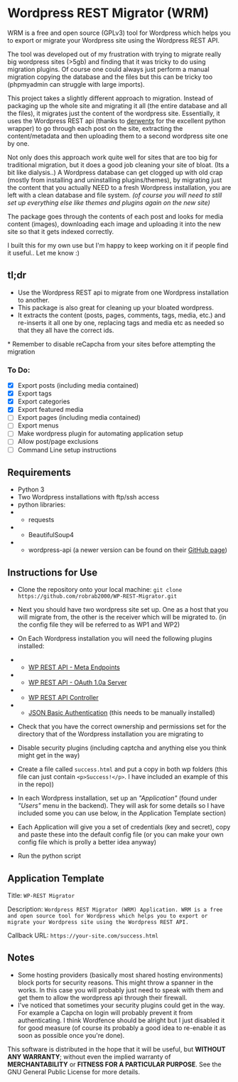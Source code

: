 # Wordpress REST Migrator (WRM)

WRM is a free and open source (GPLv3) tool for Wordpress which helps you to export
or migrate your Wordpress site using the Wordpress REST API.

The tool was developed out of my frustration with trying to migrate really big wordpress sites (>5gb) and finding that it was tricky to do using migration plugins. Of course one could always just perform a manual migration copying the database and the files but this can be tricky too (phpmyadmin can struggle with large imports).

This project takes a slightly different approach to migration. Instead of packaging up the whole site and migrating it all (the entire database and all the files), it migrates just the content of the wordpress site. Essentially, it uses the Wordpress REST api (thanks to [derwentx](https://github.com/derwentx/wp-api-python) for the excellent python wrapper) to go through each post on the site, extracting the content/metadata and then uploading them to a second wordpress site one by one. 

Not only does this approach work quite well for sites that are too big for traditional migration, but it does a good job cleaning your site of bloat. (Its a bit like dialysis..) A Wordpress database can get clogged up with old crap (mostly from installing and uninstalling plugins/themes), by migrating just the content that you actually NEED to a fresh Wordpress installation, you are left with a clean database and file system. 
*(of course you will need to still set up everything else like themes and plugins again on the new site)*

The package goes through the contents of each post and looks for media content (images), downloading each image and uploading it into the new site so that it gets indexed correctly. 

I built this for my own use but I'm happy to keep working on it if people find it useful.. Let me know :)

## tl;dr
- Use the Wordpress REST api to migrate from one Wordpress installation to another.
- This package is also great for cleaning up your bloated wordpress.
- It extracts the content (posts, pages, comments, tags, media, etc.) and re-inserts it all one by one, replacing tags and media etc as needed so that they all have the correct ids.

<no-wiki> * </no-wiki>Remember to disable reCapcha from your sites before attempting the migration

### To Do:
- [x] Export posts (including media contained)
- [x] Export tags
- [x] Export categories
- [x] Export featured media
- [ ] Export pages (including media contained)
- [ ] Export menus
- [ ] Make wordpress plugin for automating application setup
- [ ] Allow post/page exclusions
- [ ] Command Line setup instructions

## Requirements
- Python 3
- Two Wordpress installations with ftp/ssh access
- python libraries:
- * requests
- * BeautifulSoup4 
- * wordpress-api (a newer version can be found on their [GitHub page](https://github.com/derwentx/wp-api-python))

## Instructions for Use
- Clone the repository onto your local machine: `git clone https://github.com/robrab2000/WP-REST-Migrator.git`

- Next you should have two wordpress site set up. One as a host that you will migrate from, the other is the receiver which will be migrated to. (in the config file they will be referred to as WP1 and WP2)

- On Each Wordpress installation you will need the following plugins installed:
- - [WP REST API - Meta Endpoints](https://en-gb.wordpress.org/plugins/rest-api-meta-endpoints/)
- - [WP REST API - OAuth 1.0a Server](https://en-gb.wordpress.org/plugins/rest-api-oauth1/)
- - [WP REST API Controller](https://en-gb.wordpress.org/plugins/wp-rest-api-controller/)
- - [JSON Basic Authentication](https://github.com/WP-API/Basic-Auth) (this needs to be manually installed)

- Check that you have the correct ownership and permissions set for the directory that of the Wordpress installation you are migrating to
- Disable security plugins (including captcha and anything else you think might get in the way)
- Create a file called `success.html` and put a copy in both wp folders (this file can just contain `<p>Success!</p>`. I have included an example of this in the repo))
- In each Wordpress installation, set up an *"Application"* (found under *"Users"* menu in the backend). They will ask for some details so I have included some you can use below, in the Application Template section)
- Each Application will give you a set of credentials (key and secret), copy and paste these into the default config file (or you can make your own config file which is prolly a better idea anyway)

- Run the python script

## Application Template
Title: `WP-REST Migrator`

Description: `Wordpress REST Migrator (WRM) Application.
WRM is a free and open source tool for Wordpress which helps you to export
or migrate your Wordpress site using the Wordpress REST API.`

Callback URL: `https://your-site.com/success.html`

## Notes
- Some hosting providers (basically most shared hosting environments) block ports for security reasons. This might throw a spanner in the works. In this case you will probably just need to speak with them and get them to allow the wordpress api through their firewall.
- I've noticed that sometimes your security plugins could get in the way. For example a Capcha on login will probably prevent it from authenticating. I think Wordfence should be alright but I just disabled it for good measure (of course its probably a good idea to re-enable it as soon as possible once you're done).


This software is distributed in the hope that it will be useful, but **WITHOUT ANY WARRANTY**; without even the implied warranty of **MERCHANTABILITY** or **FITNESS FOR A PARTICULAR PURPOSE**.  See the GNU General Public License for more details.


